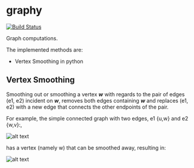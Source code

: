 # graphy

[![Build Status](https://travis-ci.org/gianmarcodonetti/graphy.svg?branch=master)](https://travis-ci.org/gianmarcodonetti/graphy)

Graph computations.

The implemented methods are:
- Vertex Smoothing in python

## Vertex Smoothing

Smoothing out or smoothing a vertex ***w*** with regards to the pair of edges (e1, e2) incident on ***w***, removes both edges containing ***w*** and replaces (e1, e2) with a new edge that connects the other endpoints of the pair.

For example, the simple connected graph with two edges, e1 {u,w} and e2 {w,v}:,

![alt text](https://upload.wikimedia.org/wikipedia/commons/6/6f/Graph_subdivision_step2.svg )

has a vertex (namely w) that can be smoothed away, resulting in:

![alt text](https://upload.wikimedia.org/wikipedia/commons/1/15/Graph_subdivision_step1.svg )

